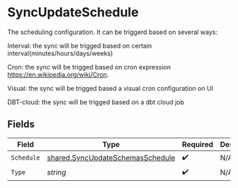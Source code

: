 # SyncUpdateSchedule

The scheduling configuration. It can be triggerd based on several ways:

Interval: the sync will be trigged based on certain interval(minutes/hours/days/weeks)

Cron: the sync will be trigged based on cron expression https://en.wikipedia.org/wiki/Cron.

Visual: the sync will be trigged based a visual cron configuration on UI

DBT-cloud: the sync will be trigged based on a dbt cloud job


## Fields

| Field                                                                                | Type                                                                                 | Required                                                                             | Description                                                                          |
| ------------------------------------------------------------------------------------ | ------------------------------------------------------------------------------------ | ------------------------------------------------------------------------------------ | ------------------------------------------------------------------------------------ |
| `Schedule`                                                                           | [shared.SyncUpdateSchemasSchedule](../../models/shared/syncupdateschemasschedule.md) | :heavy_check_mark:                                                                   | N/A                                                                                  |
| `Type`                                                                               | *string*                                                                             | :heavy_check_mark:                                                                   | N/A                                                                                  |